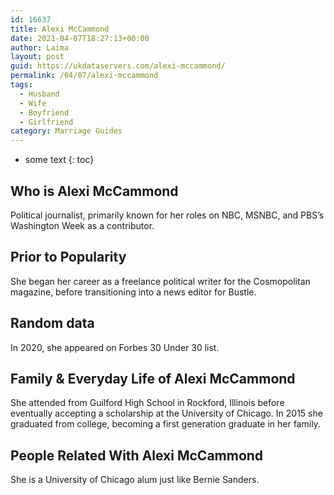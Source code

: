 ```yaml
---
id: 16637
title: Alexi McCammond
date: 2021-04-07T18:27:13+00:00
author: Laima
layout: post
guid: https://ukdataservers.com/alexi-mccammond/
permalink: /04/07/alexi-mccammond
tags:
  - Husband
  - Wife
  - Boyfriend
  - Girlfriend
category: Marriage Guides
---
```


* some text
{: toc}


## Who is Alexi McCammond
                  
                  
                  
Political journalist, primarily known for her roles on NBC, MSNBC, and PBS&#8217;s Washington Week as a contributor. 
                  
              
            
              
            
                
                
                
## Prior to Popularity
                  
                  
                  
She began her career as a freelance political writer for the Cosmopolitan magazine, before transitioning into a news editor for Bustle.
                  
              
            
              
            
                
                
                
## Random data
                  
                  
                  
In 2020, she appeared on Forbes 30 Under 30 list.
                  
              
            
              
            
                
                
                
## Family & Everyday Life of Alexi McCammond
                  
                  
                  
She attended from Guilford High School in Rockford, Illinois before eventually accepting a scholarship at the University of Chicago. In 2015 she graduated from college, becoming a first generation graduate in her family. 
                  
              
            
              
            
                
                
                
## People Related With Alexi McCammond
                  
                  
                  
She is a University of Chicago alum just like Bernie Sanders. 
                  
              
            
              
            
                
              
            
              
              
            
            
              
            
          
          
          